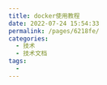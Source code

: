 ```yaml
---
title: docker使用教程
date: 2022-07-24 15:54:33
permalink: /pages/6218fe/
categories:
  - 技术
  - 技术文档
tags:
  - 
---
```

